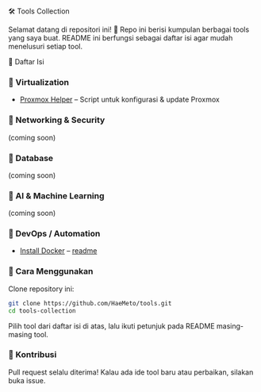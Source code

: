 🛠️ Tools Collection

Selamat datang di repositori ini! 🎉
Repo ini berisi kumpulan berbagai tools yang saya buat. README ini berfungsi sebagai daftar isi agar mudah menelusuri setiap tool.

📖 Daftar Isi
### 🔹 Virtualization
- [Proxmox Helper](./proxmox/fix-proxmox-repo.sh) – Script untuk konfigurasi & update Proxmox

### 🔹 Networking & Security

(coming soon)

### 🔹 Database

(coming soon)

### 🔹 AI & Machine Learning

(coming soon)

### 🔹 DevOps / Automation
- [Install Docker](./docker/install-docker.sh) – [readme](./docker/install-docker.md)


### 🚀 Cara Menggunakan

Clone repository ini:
```bash
git clone https://github.com/HaeMeto/tools.git
cd tools-collection
```
Pilih tool dari daftar isi di atas, lalu ikuti petunjuk pada README masing-masing tool.

### 🤝 Kontribusi
Pull request selalu diterima!
Kalau ada ide tool baru atau perbaikan, silakan buka issue.

